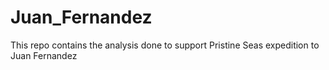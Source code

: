 # Juan_Fernandez
This repo contains the analysis done to support Pristine Seas expedition to Juan Fernandez
